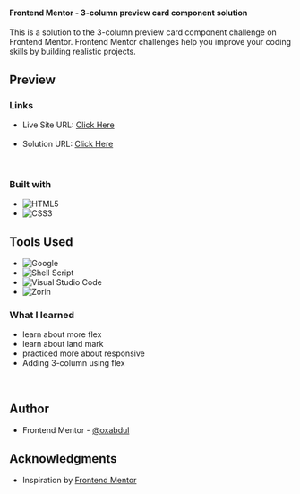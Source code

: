 #### Frontend Mentor - 3-column preview card component solution

This is a solution to the 3-column preview card component challenge on Frontend Mentor. Frontend Mentor challenges help you improve your coding skills by building realistic projects.<br>
## Preview<br>


### Links
<ul>
<li>Live Site URL: <a href="https://0xabdul.github.io/3-column-preview-card-component/">Click Here</a></li><br>
<li>Solution URL: <a href="https://www.frontendmentor.io/solutions/3column-preview-card-component-EzKy00KahE">Click Here</a></li>
</ul><br>

### Built with
- ![HTML5](https://img.shields.io/badge/html5-%23E34F26.svg?style=for-the-badge&logo=html5&logoColor=white)   
- ![CSS3](https://img.shields.io/badge/css3-%231572B6.svg?style=for-the-badge&logo=css3&logoColor=white)   <br>
## Tools Used
- ![Google](https://img.shields.io/badge/google-4285F4?style=for-the-badge&logo=google&logoColor=white)   
- ![Shell Script](https://img.shields.io/badge/Terminal-%23121011.svg?style=for-the-badge&logo=gnu-bash&logoColor=white)  
- ![Visual Studio Code](https://img.shields.io/badge/Visual%20Studio%20Code-0078d7.svg?style=for-the-badge&logo=visual-studio-code&logoColor=white)  
- ![Zorin](https://img.shields.io/badge/Zorin%20Linux-1793D1?logo=zorin-linux&logoColor=fff&style=for-the-badge)<br>



### What I learned
<ul>
  <li>learn about more flex</li>
  <li>learn about land mark</li>
  <li> practiced more about responsive</li>
  <li>Adding 3-column using flex</li>
  </ul><br>




## Author<br>
- Frontend Mentor - [@oxabdul](https://www.frontendmentor.io/profile/0xAbdul)<br>





## Acknowledgments<br>
<ul>
  <li>Inspiration by <a href="https://www.frontendmentor.io/home">Frontend Mentor</a></li>


